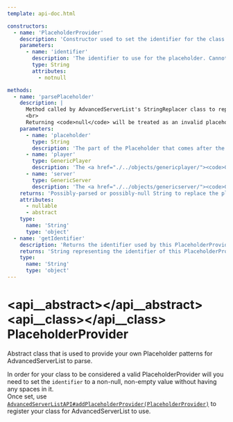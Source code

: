 ```yaml
---
template: api-doc.html

constructors:
  - name: 'PlaceholderProvider'
    description: 'Constructor used to set the identifier for the class extending the PlaceholderProvider class itself.'
    parameters:
      - name: 'identifier'
        description: 'The identifier to use for the placeholder. Cannot be empty.'
        type: String
        attributes:
          - notnull

methods:
  - name: 'parsePlaceholder'
    description: |
      Method called by AdvancedServerList's StringReplacer class to replace any appearances of <code>${&lt;identifier&gt; &lt;placeholder&gt;}</code> with whatever value a matching PlaceholderProvider may return.<br>
      <br>
      Returning <code>null</code> will be treated as an invalid placeholder by the plugin, making it return the placeholder as-is without any changes.
    parameters:
      - name: 'placeholder'
        type: String
        description: 'The part of the Placeholder that comes after the identifier and before the closing curly bracket.'
      - name: 'player'
        type: GenericPlayer
        description: 'The <a href="./../objects/genericplayer/"><code>GenericPlayer</code> instance</a> used.'
      - name: 'server'
        type: GenericServer
        description: 'The <a href="./../objects/genericserver/"><code>GenericServer</code> instance</a> used.'
    returns: 'Possibly-parsed or possibly-null String to replace the placeholder with.'
    attributes:
      - nullable
      - abstract
    type:
      name: 'String'
      type: 'object'
  - name: 'getIdentifier'
    description: 'Returns the identifier used by this PlaceholderProvider instance.'
    returns: 'String representing the identifier of this PlaceholderProvider instance.'
    type:
      name: 'String'
      type: 'object'
---
```


# <api__abstract></api__abstract> <api__class></api__class> PlaceholderProvider

Abstract class that is used to provide your own Placeholder patterns for AdvancedServerList to parse.

In order for your class to be considered a valid PlaceholderProvider will you need to set the `identifier` to a non-null, non-empty value without having any spaces in it.  
Once set, use [`AdvancedServerListAPI#addPlaceholderProvider(PlaceholderProvider)`](advancedserverlistapi.md#addplaceholderprovider(placeholderprovider)) to register your class for AdvancedServerList to use.